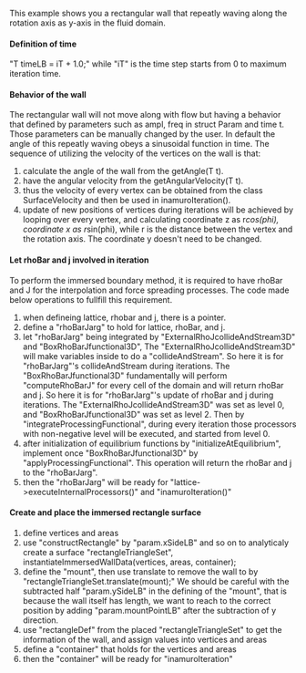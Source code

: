 This example shows you a rectangular wall that repeatly waving along the rotation axis as y-axis in the fluid domain. 
#### Definition of time
"T timeLB = iT + 1.0;" while "iT" is the time step starts from 0 to maximum iteration time.
#### Behavior of the wall
The rectangular wall will not move along with flow but having a behavior that defined by parameters such as ampl, freq in struct Param and time t. 
Those parameters can be manually changed by the user.
In default the angle of this repeatly waving obeys a sinusoidal function in time.
The sequence of utilizing the velocity of the vertices on the wall is that:
1. calculate the angle of the wall from the getAngle(T t).
2. have the angular velocity from the getAngularVelocity(T t).
3. thus the velocity of every vertex can be obtained from the class SurfaceVelocity and then be used in inamuroIteration().
4. update of new positions of vertices during iterations will be achieved by looping over every vertex,
 and calculating coordinate z as r*cos(phi), coordinate x as r*sin(phi), while r is the distance between the vertex and the rotation axis.
 The coordinate y doesn't need to be changed.
#### Let rhoBar and j involved in iteration
To perform the immersed boundary method, it is required to have rhoBar and J for the interpolation and force spreading processes.
The code made below operations to fullfill this requirement.
1. when defineing lattice, rhobar and j, there is a pointer.
2. define a "rhoBarJarg" to hold for lattice, rhoBar, and j.
3. let "rhoBarJarg" being integrated by "ExternalRhoJcollideAndStream3D" and "BoxRhoBarJfunctional3D", 
 The "ExternalRhoJcollideAndStream3D" will make variables inside to do a "collideAndStream". 
 So here it is for "rhoBarJarg"'s collideAndStream during iterations.
 The "BoxRhoBarJfunctional3D" fundamentally will perform "computeRhoBarJ" for every cell of the domain and will return rhoBar and j.
 So here it is for "rhoBarJarg"'s update of rhoBar and j during iterations.
 The "ExternalRhoJcollideAndStream3D" was set as level 0, and "BoxRhoBarJfunctional3D" was set as level 2. 
Then by "integrateProcessingFunctional", during every iteration those processors with non-negative level will be executed, and started from level 0.
4. after initialization of equilibrium functions by "initializeAtEquilibrium", implement once "BoxRhoBarJfunctional3D" by "applyProcessingFunctional".
This operation will return the rhoBar and j to the "rhoBarJarg".
5. then the "rhoBarJarg" will be ready for "lattice->executeInternalProcessors()" and "inamuroIteration()"
#### Create and place the immersed rectangle surface
1. define vertices and areas
2. use "constructRectangle" by "param.xSideLB" and so on to analyticaly create a surface "rectangleTriangleSet", 
instantiateImmersedWallData(vertices, areas, container);
3. define the "mount", then use translate to remove the wall to  by "rectangleTriangleSet.translate(mount);"
 We should be careful with the subtracted half "param.ySideLB" in the defining of the "mount",
 that is because the wall itself has length, we want to reach to the correct position by adding "param.mountPointLB" after the subtraction of y direction.
4. use "rectangleDef" from the placed "rectangleTriangleSet" to get the information of the wall, and assign values into vertices and areas
5. define a "container" that holds for the vertices and areas
6. then the "container" will be ready for "inamuroIteration"


